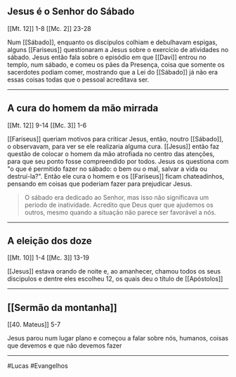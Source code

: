 ## Jesus é o Senhor do Sábado
[[Mt. 12]] 1-8
[[Mc. 2]] 23-28

Num [[Sábado]], enquanto os discípulos colhiam e debulhavam espigas, alguns [[Fariseus]] questionaram a Jesus sobre o exercício de atividades no sábado. Jesus então fala sobre o episódio em que [[Davi]] entrou no templo, num sábado, e comeu os pães da Presença, coisa que somente os sacerdotes podiam comer, mostrando que a Lei do [[Sábado]] já não era essas coisas todas que o pessoal acreditava ser.

---
## A cura do homem da mão mirrada
[[Mt. 12]] 9-14
[[Mc. 3]] 1-6

[[Fariseus]] queriam motivos para criticar Jesus, então, noutro [[Sábado]], o observavam, para ver se ele realizaria alguma cura. [[Jesus]] então faz questão de colocar o homem da mão atrofiada no centro das atenções, para que seu ponto fosse compreendido por todos. Jesus os questiona com "o que é permitido fazer no sábado: o bem ou o mal, salvar a vida ou destruí-la?". Então ele cura o homem e os [[Fariseus]] ficam chateadinhos, pensando em coisas que poderiam fazer para prejudicar Jesus.

>O sábado era dedicado ao Senhor, mas isso não significava um período de inatividade. Acredito que Deus quer que ajudemos os outros, mesmo quando a situação não parece ser favorável a nós.

---
## A eleição dos doze
[[Mt. 10]] 1-4
[[Mc. 3]] 13-19

[[Jesus]] estava orando de noite e, ao amanhecer, chamou todos os seus discipulos e dentre eles escolheu 12, os quais deu o título de [[Apóstolos]]

---
## [[Sermão da montanha]]
[[40. Mateus]] 5-7

Jesus parou num lugar plano e começou a falar sobre nós, humanos, coisas que devemos e que não devemos fazer

---
#Lucas 
#Evangelhos 